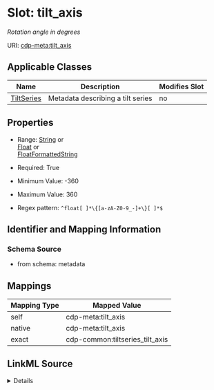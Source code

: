 

# Slot: tilt_axis


_Rotation angle in degrees_



URI: [cdp-meta:tilt_axis](metadatatilt_axis)



<!-- no inheritance hierarchy -->





## Applicable Classes

| Name | Description | Modifies Slot |
| --- | --- | --- |
| [TiltSeries](TiltSeries.md) | Metadata describing a tilt series |  no  |







## Properties

* Range: [String](String.md)&nbsp;or&nbsp;<br />[Float](Float.md)&nbsp;or&nbsp;<br />[FloatFormattedString](FloatFormattedString.md)

* Required: True

* Minimum Value: -360

* Maximum Value: 360

* Regex pattern: `^float[ ]*\{[a-zA-Z0-9_-]+\}[ ]*$`





## Identifier and Mapping Information







### Schema Source


* from schema: metadata




## Mappings

| Mapping Type | Mapped Value |
| ---  | ---  |
| self | cdp-meta:tilt_axis |
| native | cdp-meta:tilt_axis |
| exact | cdp-common:tiltseries_tilt_axis |




## LinkML Source

<details>
```yaml
name: tilt_axis
description: Rotation angle in degrees
from_schema: metadata
exact_mappings:
- cdp-common:tiltseries_tilt_axis
rank: 1000
alias: tilt_axis
owner: TiltSeries
domain_of:
- TiltSeries
range: string
required: true
inlined: true
inlined_as_list: true
minimum_value: -360
maximum_value: 360
pattern: ^float[ ]*\{[a-zA-Z0-9_-]+\}[ ]*$
unit:
  symbol: °
  descriptive_name: degrees
any_of:
- range: float
  minimum_value: -360
  maximum_value: 360
- range: FloatFormattedString

```
</details>